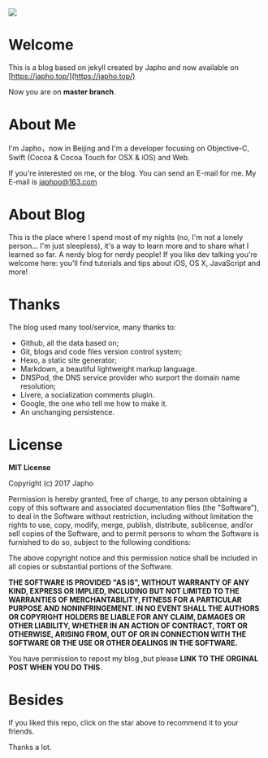 ![](https://ws1.sinaimg.cn/large/006tNbRwly1fx0sm1hrtgj303k03kq2s.jpg)

# Welcome

This is a blog based on jekyll created by Japho and now available on [https://japho.top/](https://japho.top/)

Now you are on **master branch**.

# About Me

I'm Japho，now in Beijing and I'm a developer focusing on Objective-C, Swift (Cocoa & Cocoa Touch for OSX & iOS) and Web.

If you're interested on me, or the blog. You can send an E-mail for me. My E-mail is [japhoo@163.com](mailto:japhoo@163.com)

# About Blog


This is the place where I spend most of my nights (no, I'm not a lonely person... I'm just sleepless), it's a way to learn more and to share what I learned so far. A nerdy blog for nerdy people! If you like dev talking you're welcome here: you'll find tutorials and tips about iOS, OS X, JavaScript and more!

# Thanks

The blog used many tool/service, many thanks to:

- Github, all the data based on;
- Git, blogs and code files version control system;
- Hexo, a static site generator;
- Markdown, a beautiful lightweight markup language.
- DNSPod, the DNS service provider who surport the domain name resolution;
- Livere, a socialization comments plugin.
- Google, the one who tell me how to make it.
- An unchanging persistence.

# License


**MIT License**

Copyright (c) 2017 Japho

Permission is hereby granted, free of charge, to any person obtaining a copy
of this software and associated documentation files (the "Software"), to deal
in the Software without restriction, including without limitation the rights
to use, copy, modify, merge, publish, distribute, sublicense, and/or sell
copies of the Software, and to permit persons to whom the Software is
furnished to do so, subject to the following conditions:

The above copyright notice and this permission notice shall be included in all
copies or substantial portions of the Software.

**THE SOFTWARE IS PROVIDED "AS IS", WITHOUT WARRANTY OF ANY KIND, EXPRESS OR
IMPLIED, INCLUDING BUT NOT LIMITED TO THE WARRANTIES OF MERCHANTABILITY,
FITNESS FOR A PARTICULAR PURPOSE AND NONINFRINGEMENT. IN NO EVENT SHALL THE
AUTHORS OR COPYRIGHT HOLDERS BE LIABLE FOR ANY CLAIM, DAMAGES OR OTHER
LIABILITY, WHETHER IN AN ACTION OF CONTRACT, TORT OR OTHERWISE, ARISING FROM,
OUT OF OR IN CONNECTION WITH THE SOFTWARE OR THE USE OR OTHER DEALINGS IN THE
SOFTWARE.**

You have permission to repost my blog ,but please **LINK TO THE ORGINAL POST WHEN YOU DO THIS**.

# Besides

If you liked this repo, click on the star above to recommend it to your friends.

Thanks a lot.
